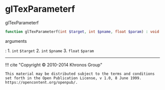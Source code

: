 # glTexParameterf
glTexParameterf

```php
function glTexParameterf(int $target, int $pname, float $param) : void
```



arguments

:    1. `int` `$target` 
    2. `int` `$pname` 
    3. `float` `$param` 



---
     

!!! cite "Copyright © 2010-2014 Khronos Group"

    This material may be distributed subject to the terms and conditions set forth in the Open Publication License, v 1.0, 8 June 1999. https://opencontent.org/openpub/.